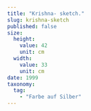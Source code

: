 ```yaml
---
title: "Krishna- sketch."
slug: krishna-sketch
published: false
size:
  height:
    value: 42
    unit: cm
  width:
    value: 33
    unit: cm
date: 1999
taxonomy:
  tag:
    - "Farbe auf Silber"
---
```

